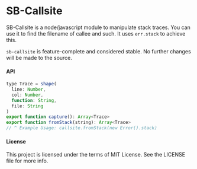 SB-Callsite
===========

SB-Callsite is a node/javascript module to manipulate stack traces. You can use it to find the filename of callee and such. It uses `err.stack` to achieve this.

`sb-callsite` is feature-complete and considered stable. No further changes will be made to the source.

#### API


```js
type Trace = shape(
  line: Number,
  col: Number,
  function: String,
  file: String
)
export function capture(): Array<Trace>
export function fromStack(string): Array<Trace>
// ^ Example Usage: callsite.fromStack(new Error().stack)
```

#### License

This project is licensed under the terms of MIT License. See the LICENSE file for more info.
